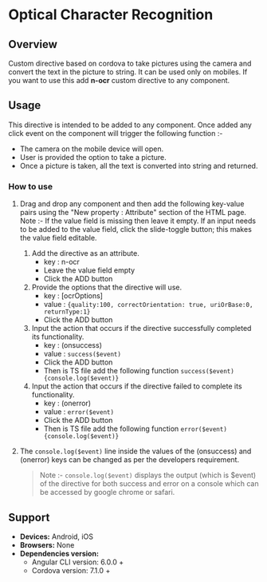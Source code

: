 # Optical Character Recognition

## Overview

Custom directive based on cordova to take pictures using the camera and convert the text in the picture to string. It can be used only on mobiles. If you want to use this add **n-ocr** custom directive to any component.

## Usage

This directive is intended to be added to any component. Once added any click event on the component will trigger the following function :-

* The camera on the mobile device will open.
* User is provided the option to take a picture.
* Once a picture is taken, all the text is converted into string and returned.

### How to use

1. Drag and drop any component and then add the following key-value pairs using the "New property : Attribute" section of the HTML page. Note :- If the value field is missing then leave it empty. If an input needs to be added to the value field, click the slide-toggle button; this makes the value field editable.
   1. Add the directive as an attribute.
      * key : n-ocr
      * Leave the value field empty
      * Click the ADD button
   2. Provide the options that the directive will use.
      * key : \[ocrOptions\] 
      * value : `{quality:100, correctOrientation: true, uriOrBase:0, returnType:1}`
      * Click the ADD button
   3. Input the action that occurs if the directive successfully completed its functionality.
      * key : \(onsuccess\)  
      * value : `success($event)`
      * Click the ADD button
      * Then is TS file add the following function `success($event){console.log($event)}`
   4. Input the action that occurs if the directive failed to complete its functionality.
      * key : \(onerror\)  
      * value : `error($event)`
      * Click the ADD button
      * Then is TS file add the following function `error($event){console.log($event)}`
2. The `console.log($event)` line inside the values of the \(onsuccess\) and \(onerror\) keys can be changed as per the developers requirement. 

   > Note :- `console.log($event)` displays the output \(which is $event\) of the directive for both success and error on a console which can be accessed by google chrome or safari.

## Support

* **Devices:** Android, iOS
* **Browsers:**  None
* **Dependencies version:** 
  * Angular CLI version: 6.0.0 + 
  * Cordova version: 7.1.0 +

